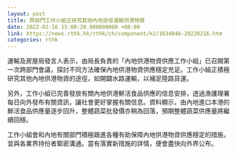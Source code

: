 ```yaml
---
layout: post
title: 跨部門工作小組正研究其他內地途徑運輸供港物資
date: 2022-02-16 15:00:20.000000000 +08:00
link: https://news.rthk.hk/rthk/ch/component/k2/1634046-20220216.htm
categories: rthk
---
```


運輸及房屋局發言人表示，由局長負責的「內地供港物資供應工作小組」已召開第一次跨部門會議，探討不同方法確保內地供港物資供應穩定充足。工作小組正積極研究其他內地供港物資的途徑，如開闢水路運輸，以補足陸路貨運。
 
另外，工作小組已完善發放有關內地供港鮮活食品供應的信息安排，透過漁護理署每日向外發布有關資訊，讓社會更好掌握有關信息。資料顯示，由內地進口本港的鮮活食品供應量逐步回升，整體蔬菜批發價亦稍為回落，預期整體蔬菜供應量將繼續回穩。
 
工作小組會和內地有關部門積極跟進各種有助保障內地供港物資供應穩定的措施，並與各業界持份者緊密溝通。當有落實新措施的詳情，便會盡快向外界公布。
